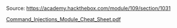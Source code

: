 Source: https://academy.hackthebox.com/module/109/section/1031



[Command_Injections_Module_Cheat_Sheet.pdf](../../_resources/Command_Injections_Module_Cheat_Sheet-1.pdf)

